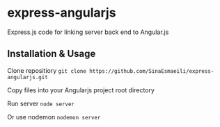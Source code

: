 # express-angularjs
Express.js code for linking server back end to Angular.js

## Installation & Usage
Clone repositiory
`git clone https://github.com/SinaEsmaeili/express-angularjs.git`

Copy files into your Angularjs project root directory

Run server
`node server`

Or use nodemon
`nodemon server`
